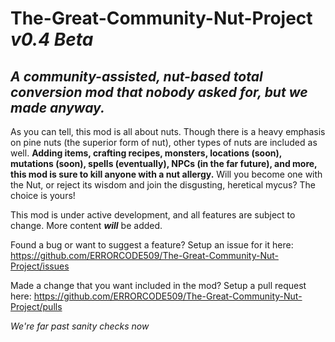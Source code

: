 # **The-Great-Community-Nut-Project *v0.4 Beta***
## *A community-assisted, nut-based total conversion mod that nobody asked for, but we made anyway.*
As you can tell, this mod is all about nuts. Though there is a heavy emphasis on pine nuts (the superior form of nut), other types of nuts are included as well. **Adding items, crafting recipes, monsters, locations (soon), mutations (soon), spells (eventually), NPCs (in the far future), and more, this mod is sure to kill anyone with a nut allergy.** Will you become one with the Nut, or reject its wisdom and join the disgusting, heretical mycus? The choice is yours!

This mod is under active development, and all features are subject to change. More content ***will*** be added.

Found a bug or want to suggest a feature? Setup an issue for it here: https://github.com/ERRORCODE509/The-Great-Community-Nut-Project/issues

Made a change that you want included in the mod? Setup a pull request here: https://github.com/ERRORCODE509/The-Great-Community-Nut-Project/pulls

_We're far past sanity checks now_